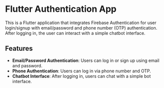 # Flutter Authentication App

This is a Flutter application that integrates Firebase Authentication for user login/signup with email/password and phone number (OTP) authentication. After logging in, the user can interact with a simple chatbot interface.

## Features

- **Email/Password Authentication**: Users can log in or sign up using email and password.
- **Phone Authentication**: Users can log in via phone number and OTP.
- **Chatbot Interface**: After logging in, users can chat with a simple bot interface.


